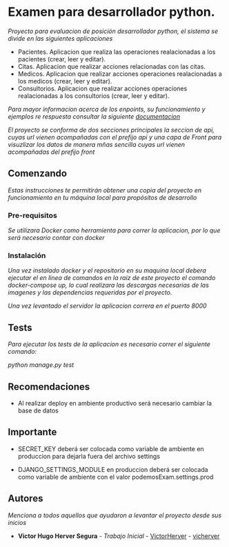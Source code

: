 # Examen para desarrollador python.

_Proyecto para evaluacion de posición desarrollador python, el sistema se divide en las siguientes aplicaciones_

* Pacientes. Aplicacion que realiza las operaciones realacionadas a los pacientes (crear, leer y editar).
* Citas. Aplicacion que realizar acciones relacionadas con las citas.
* Medicos. Aplicacion que realizar acciones operaciones realacionadas a los medicos (crear, leer y editar).
* Consultorios. Aplicacion que realizar acciones operaciones realacionadas a los consultorios (crear, leer y editar).

_Para mayor informacion acerca de los enpoints, su funcionamiento y ejemplos re respuesta consultar la siguiente 
[documentacion](https://documenter.getpostman.com/view/7570622/SzmcbzGG)_

_El proyecto se conforma de dos secciones principales la seccion de api, cuyas url vienen acompañadas con el 
prefijo api y una capa de Front para visuzlizar los datos de manera mñas sencilla cuyas url vienen acompañadas 
del prefijo front_

## Comenzando 

_Estas instrucciones te permitirán obtener una copia del proyecto en funcionamiento en tu 
máquina local para propósitos de desarrollo_


### Pre-requisitos 

_Se utilizara Docker como herramienta para correr la aplicacion, por lo que será necesario contar con docker_


### Instalación 

_Una vez instalado docker y el repositorio en su maquina local debera ejecutar el en linea de comandos en la
raiz de este proyecto el comando docker-compose up, lo cual realizara las descargas necesarias de las imagenes y 
las dependencias requeridas por el proyecto._

_Una vez levantado el servidor la aplicacion correra en el puerto 8000_


## Tests

_Para ejecutar los tests de la aplicacion es necesario correr el siguiente comando:_

_python manage.py test_


## Recomendaciones

* Al realizar deploy en ambiente productivo será necesario cambiar la base de datos

## Importante

* SECRET_KEY deberá ser colocada como variable de ambiente en produccion para dejarla fuera
del archivo settings

* DJANGO_SETTINGS_MODULE en produccion deberá ser colocada como variable de ambiente con el
valor podemosExam.settings.prod


## Autores 

_Menciona a todos aquellos que ayudaron a levantar el proyecto desde sus inicios_

* **Victor Hugo Herver Segura** - *Trabajo Inicial* - [VictorHerver](https://github.com/VictorHerver)  - [vicherver](https://gitlab.com/vicherver)


